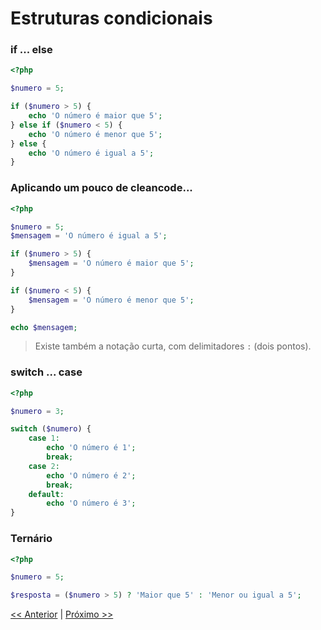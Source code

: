 # Estruturas condicionais

### if ... else

```php
<?php

$numero = 5;

if ($numero > 5) {
    echo 'O número é maior que 5';
} else if ($numero < 5) {
    echo 'O número é menor que 5';
} else {
    echo 'O número é igual a 5';
}

```

### Aplicando um pouco de cleancode...

```php
<?php

$numero = 5;
$mensagem = 'O número é igual a 5';

if ($numero > 5) {
    $mensagem = 'O número é maior que 5';
}

if ($numero < 5) {
    $mensagem = 'O número é menor que 5';
}

echo $mensagem;
```

> Existe também a notação curta, com delimitadores `:` (dois pontos).

### switch ... case

```php
<?php

$numero = 3;

switch ($numero) {
    case 1:
        echo 'O número é 1';
        break;
    case 2:
        echo 'O número é 2';
        break;
    default:
        echo 'O número é 3';
}

```

### Ternário

```php
<?php

$numero = 5;

$resposta = ($numero > 5) ? 'Maior que 5' : 'Menor ou igual a 5';

```

[<< Anterior](https://github.com/agenciasys/as-capacita/blob/master/PHP-basico/Variaveis.md#variáveis)
|
[Próximo >>](https://github.com/agenciasys/as-capacita/blob/master/PHP-basico/EstruturasRepeticao.md#estruturas-de-repetição)
